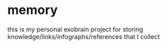 # memory
this is my personal exobrain project for storing knowledge/links/infographs/references that I collect
